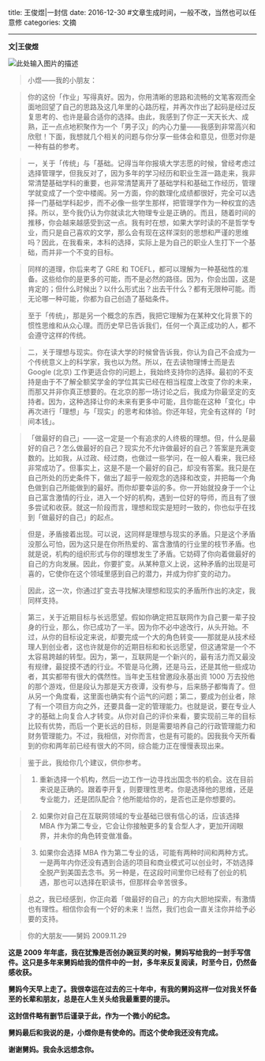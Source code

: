 title: 王俊煜|一封信
date: 2016-12-30  #文章生成时间，一般不改，当然也可以任意修
categories: 文摘

---
**文|王俊煜**

   ![此处输入图片的描述][1]

> 小煜——我的小朋友：

> 你的这份「作业」写得真好。因为，你用清晰的思路和流畅的文笔客观而全面地回望了自己的思路及这几年里的心路历程，并再次作出了起码是经过反复思考的、也许是最合适你的选择。由此，我感到了你正一天天长大、成熟，正一点点地积聚作为一个「男子汉」的内心力量——我感到非常高兴和欣慰！下面，我想就几个相关的问题与你分享一些体会和意见，但愿对你是一种有益的参考。

> 一，关于「传统」与「基础。记得当年你报填大学志愿的时候，曾经考虑过选择管理学，但我反对了，因为多年的学习经历和职业生涯一路走来，我非常清楚基础学科的重要，也非常清楚离开了基础学科和基础工作经历，管理学就变成了一个空中楼阁。另一方面，你的数理化成绩都很好，完全可以选择一门基础学科起步，而不必像一些学生那样，把管理学作为一种权宜的选择。所以，至今我仍认为你就读北大物理专业是正确的。而且，随着时间的推移，你会越来越感受到这一点。我有时在想，如果大学时读的不是哲学专业，而只是自己喜欢的文学，那么会有现在这样深刻的思想和严谨的思维吗？因此，在我看来，本科的选择，实际上是为自己的职业人生打下一个基础，而并非一个不变的目标。

> 同样的道理，你后来考了 GRE 和 TOEFL，都可以理解为一种基础性的准备。这些给你的是更多的可能，而不是必然的路径。因为，你会出国，这是肯定的；但什么时候出？以什么形式出？出去干什么？都有无限种可能。而无论哪一种可能，你都为自己创造了基础条件。

> 至于「传统」，那是另一个概念的东西，我把它理解为在某种文化背景下的惯性思维和从众心理。而历史早已告诉我们，任何一个真正成功的人，都不会遵守这样的传统。

> 二，关于理想与现实。你在读大学的时候曾告诉我，你认为自己不会成为一个传统意义上的科学家，我也以为然。所以，在去读物理博士而是去 Google (北京) 工作更适合你的问题上，我始终支持你的选择。最初的不支持是由于不了解全额奖学金的学位其实已经在相当程度上改变了你的未来，而那又并非你真正想要的。在北京的那一场讨论之后，我成为你最坚定的支持者。因为，这种选择让你的未来有更多中可能，且你能在这种「变化」中再次进行「理想」与「现实」的思考和体验。你还年轻，完全有这样的「时间本钱」。

> 「做最好的自己」——这一定是一个有追求的人终极的理想。但，什么是最好的自己？怎么做最好的自己？现实允不允许做最好的自己？答案是充满变数的。比如我，从过政、经过商，也做过一些学问，在一般人看来，我已经非常成功了。但事实上，这是不是一个最好的自己，却没有答案。我只是在自己所处的历史条件下，做出了超乎一般观念的选择和改变，并把每一个角色做到自己所能做到的最好。而你却要幸运的多。你一开始就投身于一个让自己富含激情的行业，进入一个好的机构，遇到一位好的导师，而且有了很多尝试和收获。就这一阶段而言，理想和现实是短时一致的，你也似乎在找到「做最好的自己」的起点。

> 但是，矛盾接着出现。可以说，这同样是理想与现实的矛盾。只是这个矛盾没那么可怕，因为这只是在你所热爱的、富含激情的行业里的枝节矛盾。也就是说，机构的组织形式与你的理想发生了矛盾。它妨碍了你向着做最好的自己的方向发展。因此，你要扩变。从某种意义上说，这种矛盾的出现是可喜的，它使你在这个领域里感到自己的潜力，并成为你扩变的动力。

> 因此，这一次，你通过扩变去寻找解决理想和现实的矛盾所作出的决定，我同样支持。

> 第三，关于近期目标与长远愿望。假如你确定把互联网作为自己要一辈子投身的行业，那么，你已成功了一半。因为你不必中途改行，从头开始。不过，从你的目标设定来说，却要完成一个大的角色转变——那就是从技术经理人到创业者，这也许就是你的近期目标和和长远愿望，但这通常是一个不太容易跨越的转型。因为，第一，互联网是一个新兴的，最有活力而又最没有规律，最捉摸不透的行业。不管是马化腾，还是马云，还是其他一些成功者，其实都带有很大的偶然性。当年史玉柱曾邀段永基出资 1000 万去投他的那个游戏，但是段认为那是天方夜谭，没有参与，后来肠子都悔青了。但从另一个角度看，这里面也确实有个运气的问题；第二，要成为创业者，除了有一个项目方向之外，还要具备一定的管理能力。也就是说，要在专业人才的基础上向复合人才转变。从你对自己的评价来看，要实现前三年的目标比较有优势，而后一个更长远的目标，则是需要培养自己的行政管理能力和财务管理能力。不过，我相信，对你而言，也是有可能的。因我我今天所看到的你和两年前已经有很大的不同，综合能力正在慢慢表现出来。

> 鉴于此，我给你几个建议，供你参考。

>1. 重新选择一个机构，然后一边工作一边寻找出国念书的机会。这在目前来说是正确的。跟着李开复，则要理性思考。你是选择他的思维，还是专业能力，还是团队配合？他所能给你的，是否也正是你想要的。

>2. 如果你对自己在互联网领域的专业基础已很有信心的话，应该选择 MBA 作为第二专业，它会让你接触更多的复合型人才，更加开阔眼界，并未你的角色转变做准备。

>3. 如果你会选择 MBA 作为第二专业的话，可能有两种时间和两种方式。一是两年内你还没有遇到合适的项目和商业模式可以创业时，不妨选择全脱产到美国去念书。另一种是，在这段时间里你已经有了创业的机遇，那也可以选择在职读书，但那样会辛苦很多。

> 总之，我已经感到，你正向着「做最好的自己」的方向大胆地探索，有激情也有理性。相信你会有一个好的未来！当然，我们也会一直关注你并给予必要的支持。

> 你的大朋友——舅妈
> 2009.11.29

**这是 2009 年年底，我在犹豫是否创办豌豆荚的时候，舅妈写给我的一封手写信件。这只是多年来舅妈给我的信件中的一封，多年来反复阅读，时至今日，仍然备感收获。**

**舅妈今天早上走了。我很幸运在过去的三十年中，有我的舅妈这样一位对我关怀备至的长辈和朋友，总是在人生关头给我最重要的提示。**

**这封信件略有删节后谨录于此，作为一个微小的纪念。**

**舅妈最后和我说的是，小煜你是有使命的。而这个使命我还没有完成。**

**谢谢舅妈。我会永远想念你。**

  [1]: https://i.loli.net/2020/02/16/invOfYT42m3tzIw.png